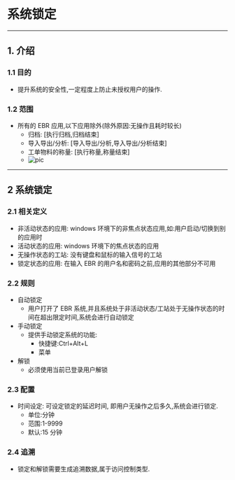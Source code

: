 # 系统锁定

---

## 1. 介绍

### 1.1 目的

- 提升系统的安全性,一定程度上防止未授权用户的操作.

### 1.2 范围

- 所有的 EBR 应用,以下应用除外(除外原因:无操作且耗时较长)
  - 归档: [执行归档,归档结束]
  - 导入导出/分析: [导入导出/分析,导入导出/分析结束]
  - 工单物料的称量: [执行称量,称量结束]
  - ![pic](/pics/系统_自动锁定.png)

---

## 2 系统锁定

### 2.1 相关定义

- 非活动状态的应用: windows 环境下的非焦点状态应用,如:用户启动/切换到别的应用时
- 活动状态的应用: windows 环境下的焦点状态的应用
- 无操作状态的工站: 没有键盘和鼠标的输入信号的工站
- 锁定状态的应用: 在输入 EBR 的用户名和密码之前,应用的其他部分不可用

### 2.2 规则

- 自动锁定
  - 用户打开了 EBR 系统,并且系统处于非活动状态/工站处于无操作状态的时间在超出限定时间,系统会进行自动锁定
- 手动锁定
  - 提供手动锁定系统的功能:
    - 快捷键:Ctrl+Alt+L
    - 菜单
- 解锁
  - 必须使用当前已登录用户解锁

### 2.3 配置

- 时间设定: 可设定锁定的延迟时间, 即用户无操作之后多久,系统会进行锁定.
  - 单位:分钟
  - 范围:1-9999
  - 默认:15 分钟

### 2.4 追溯

- 锁定和解锁需要生成追溯数据,属于访问控制类型.
